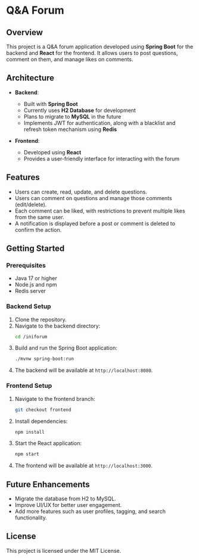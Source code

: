 # Q&A Forum

## Overview

This project is a Q&A forum application developed using **Spring Boot** for the backend and **React** for the frontend. It allows users to post questions, comment on them, and manage likes on comments.

## Architecture

- **Backend**: 
  - Built with **Spring Boot**
  - Currently uses **H2 Database** for development
  - Plans to migrate to **MySQL** in the future
  - Implements JWT for authentication, along with a blacklist and refresh token mechanism using **Redis**

- **Frontend**: 
  - Developed using **React**
  - Provides a user-friendly interface for interacting with the forum

## Features

- Users can create, read, update, and delete questions.
- Users can comment on questions and manage those comments (edit/delete).
- Each comment can be liked, with restrictions to prevent multiple likes from the same user.
- A notification is displayed before a post or comment is deleted to confirm the action.

## Getting Started

### Prerequisites

- Java 17 or higher
- Node.js and npm
- Redis server

### Backend Setup

1. Clone the repository.
2. Navigate to the backend directory:
   ```bash
   cd /iniforum
   ```
3. Build and run the Spring Boot application:
   ```bash
   ./mvnw spring-boot:run
   ```
4. The backend will be available at `http://localhost:8080`.

### Frontend Setup

1. Navigate to the frontend branch:
   ```bash
   git checkout frontend
   ```
2. Install dependencies:
   ```bash
   npm install
   ```
3. Start the React application:
   ```bash
   npm start
   ```
4. The frontend will be available at `http://localhost:3000`.

## Future Enhancements

- Migrate the database from H2 to MySQL.
- Improve UI/UX for better user engagement.
- Add more features such as user profiles, tagging, and search functionality.

## License

This project is licensed under the MIT License.
